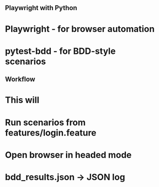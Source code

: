 ## Playwright with Python
# Playwright - for browser automation  
# pytest-bdd - for BDD-style scenarios 

## Workflow
# This will
# Run scenarios from features/login.feature
# Open browser in headed mode
# bdd_results.json →  JSON log